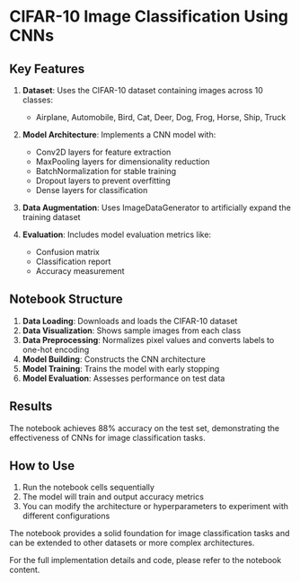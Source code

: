 # CIFAR-10 Image Classification Using CNNs
## Key Features

1. **Dataset**: Uses the CIFAR-10 dataset containing images across 10 classes:
   - Airplane, Automobile, Bird, Cat, Deer, Dog, Frog, Horse, Ship, Truck

2. **Model Architecture**: Implements a CNN model with:
   - Conv2D layers for feature extraction
   - MaxPooling layers for dimensionality reduction
   - BatchNormalization for stable training
   - Dropout layers to prevent overfitting
   - Dense layers for classification

3. **Data Augmentation**: Uses ImageDataGenerator to artificially expand the training dataset

4. **Evaluation**: Includes model evaluation metrics like:
   - Confusion matrix
   - Classification report
   - Accuracy measurement

## Notebook Structure

1. **Data Loading**: Downloads and loads the CIFAR-10 dataset
2. **Data Visualization**: Shows sample images from each class
3. **Data Preprocessing**: Normalizes pixel values and converts labels to one-hot encoding
4. **Model Building**: Constructs the CNN architecture
5. **Model Training**: Trains the model with early stopping
6. **Model Evaluation**: Assesses performance on test data

## Results

The notebook achieves 88% accuracy on the test set, demonstrating the effectiveness of CNNs for image classification tasks.

## How to Use

1. Run the notebook cells sequentially
2. The model will train and output accuracy metrics
3. You can modify the architecture or hyperparameters to experiment with different configurations

The notebook provides a solid foundation for image classification tasks and can be extended to other datasets or more complex architectures.

For the full implementation details and code, please refer to the notebook content.
